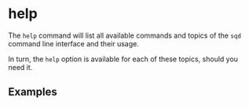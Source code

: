 # help

The `help` command will list all available commands and topics of the `sqd` command line interface and their usage.

In turn, the `help` option is available for each of these topics, should you need it.

## Examples
